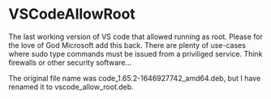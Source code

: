 # VSCodeAllowRoot
The last working version of VS code that allowed running as root. Please for the love of God Microsoft add this back. There are plenty of use-cases where sudo type commands must be issued from a priviliged service. Think firewalls or other security software...

The original file name was code_1.65.2-1646927742_amd64.deb, but I have renamed it to vscode_allow_root.deb.
